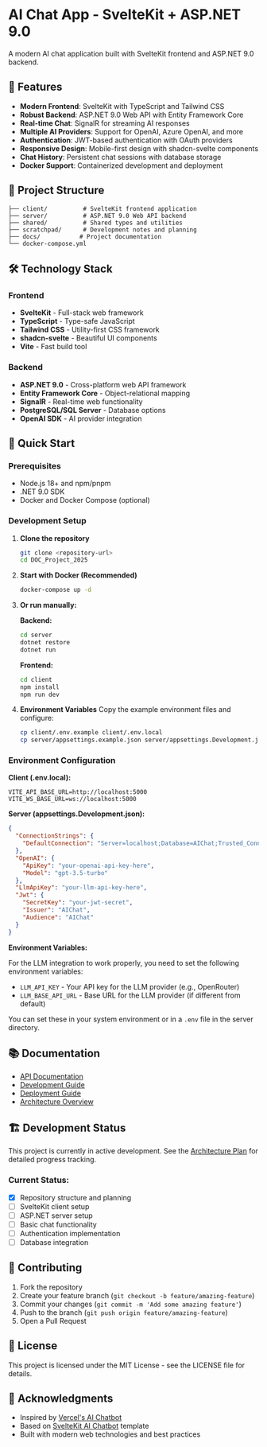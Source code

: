# AI Chat App - SvelteKit + ASP.NET 9.0

A modern AI chat application built with SvelteKit frontend and ASP.NET 9.0 backend.

## 🚀 Features

- **Modern Frontend**: SvelteKit with TypeScript and Tailwind CSS
- **Robust Backend**: ASP.NET 9.0 Web API with Entity Framework Core
- **Real-time Chat**: SignalR for streaming AI responses
- **Multiple AI Providers**: Support for OpenAI, Azure OpenAI, and more
- **Authentication**: JWT-based authentication with OAuth providers
- **Responsive Design**: Mobile-first design with shadcn-svelte components
- **Chat History**: Persistent chat sessions with database storage
- **Docker Support**: Containerized development and deployment

## 📁 Project Structure

```
├── client/          # SvelteKit frontend application
├── server/          # ASP.NET 9.0 Web API backend
├── shared/          # Shared types and utilities
├── scratchpad/      # Development notes and planning
├── docs/           # Project documentation
└── docker-compose.yml
```

## 🛠 Technology Stack

### Frontend
- **SvelteKit** - Full-stack web framework
- **TypeScript** - Type-safe JavaScript
- **Tailwind CSS** - Utility-first CSS framework
- **shadcn-svelte** - Beautiful UI components
- **Vite** - Fast build tool

### Backend
- **ASP.NET 9.0** - Cross-platform web API framework
- **Entity Framework Core** - Object-relational mapping
- **SignalR** - Real-time web functionality
- **PostgreSQL/SQL Server** - Database options
- **OpenAI SDK** - AI provider integration

## 🚀 Quick Start

### Prerequisites
- Node.js 18+ and npm/pnpm
- .NET 9.0 SDK
- Docker and Docker Compose (optional)

### Development Setup

1. **Clone the repository**
   ```bash
   git clone <repository-url>
   cd DOC_Project_2025
   ```

2. **Start with Docker (Recommended)**
   ```bash
   docker-compose up -d
   ```

3. **Or run manually:**

   **Backend:**
   ```bash
   cd server
   dotnet restore
   dotnet run
   ```

   **Frontend:**
   ```bash
   cd client
   npm install
   npm run dev
   ```

4. **Environment Variables**
   Copy the example environment files and configure:
   ```bash
   cp client/.env.example client/.env.local
   cp server/appsettings.example.json server/appsettings.Development.json
   ```

### Environment Configuration

**Client (.env.local):**
```env
VITE_API_BASE_URL=http://localhost:5000
VITE_WS_BASE_URL=ws://localhost:5000
```

**Server (appsettings.Development.json):**
```json
{
  "ConnectionStrings": {
    "DefaultConnection": "Server=localhost;Database=AIChat;Trusted_Connection=true;"
  },
  "OpenAI": {
    "ApiKey": "your-openai-api-key-here",
    "Model": "gpt-3.5-turbo"
  },
  "LlmApiKey": "your-llm-api-key-here",
  "Jwt": {
    "SecretKey": "your-jwt-secret",
    "Issuer": "AIChat",
    "Audience": "AIChat"
  }
}
```

**Environment Variables:**

For the LLM integration to work properly, you need to set the following environment variables:

- `LLM_API_KEY` - Your API key for the LLM provider (e.g., OpenRouter)
- `LLM_BASE_API_URL` - Base URL for the LLM provider (if different from default)

You can set these in your system environment or in a `.env` file in the server directory.

## 📚 Documentation

- [API Documentation](docs/API.md)
- [Development Guide](docs/DEVELOPMENT.md)
- [Deployment Guide](docs/DEPLOYMENT.md)
- [Architecture Overview](scratchpad/planning/architecture-plan.md)

## 🏗 Development Status

This project is currently in active development. See the [Architecture Plan](scratchpad/planning/architecture-plan.md) for detailed progress tracking.

### Current Status:
- [x] Repository structure and planning
- [ ] SvelteKit client setup
- [ ] ASP.NET server setup
- [ ] Basic chat functionality
- [ ] Authentication implementation
- [ ] Database integration

## 🤝 Contributing

1. Fork the repository
2. Create your feature branch (`git checkout -b feature/amazing-feature`)
3. Commit your changes (`git commit -m 'Add some amazing feature'`)
4. Push to the branch (`git push origin feature/amazing-feature`)
5. Open a Pull Request

## 📄 License

This project is licensed under the MIT License - see the LICENSE file for details.

## 🙏 Acknowledgments

- Inspired by [Vercel's AI Chatbot](https://github.com/vercel/ai-chatbot)
- Based on [SvelteKit AI Chatbot](https://github.com/jianyuan/sveltekit-ai-chatbot) template
- Built with modern web technologies and best practices